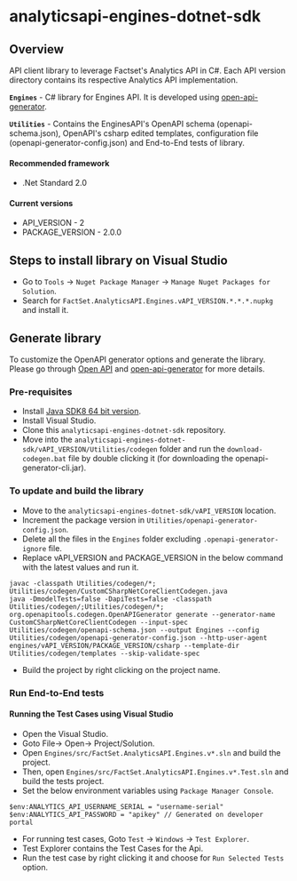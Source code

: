 # analyticsapi-engines-dotnet-sdk

## Overview
API client library to leverage Factset's Analytics API in C#. Each API version directory contains its respective Analytics API implementation.

**`Engines`** - C# library for Engines API. It is developed using [open-api-generator](https://github.com/OpenAPITools/openapi-generator).

**`Utilities`** - Contains the EnginesAPI's OpenAPI schema (openapi-schema.json), OpenAPI's csharp edited templates, configuration file (openapi-generator-config.json) and End-to-End tests of library. 

#### Recommended framework
* .Net Standard 2.0

#### Current versions
* API_VERSION - 2
* PACKAGE_VERSION - 2.0.0

## Steps to install library on Visual Studio
* Go to `Tools` -> `Nuget Package Manager` -> `Manage Nuget Packages for Solution`.
* Search for `FactSet.AnalyticsAPI.Engines.vAPI_VERSION.*.*.*.nupkg` and install it.

## Generate library
To customize the OpenAPI generator options and generate the library. Please go through [Open API](https://swagger.io/docs/specification/about/) and [open-api-generator](https://github.com/OpenAPITools/openapi-generator) for more details.

### Pre-requisites
* Install [Java SDK8 64 bit version](http://www.oracle.com/technetwork/java/javase/downloads/jdk8-downloads-2133151.html).
* Install Visual Studio.
* Clone this `analyticsapi-engines-dotnet-sdk` repository.
* Move into the `analyticsapi-engines-dotnet-sdk/vAPI_VERSION/Utilities/codegen` folder and run the `download-codegen.bat` file by double clicking it (for downloading the openapi-generator-cli.jar).

### To update and build the library
* Move to the `analyticsapi-engines-dotnet-sdk/vAPI_VERSION` location.
* Increment the package version in `Utilities/openapi-generator-config.json`.
* Delete all the files in the `Engines` folder excluding `.openapi-generator-ignore` file. 
* Replace vAPI_VERSION and PACKAGE_VERSION in the below command with the latest values and run it.
```
javac -classpath Utilities/codegen/*; Utilities/codegen/CustomCSharpNetCoreClientCodegen.java
java -DmodelTests=false -DapiTests=false -classpath Utilities/codegen/;Utilities/codegen/*; org.openapitools.codegen.OpenAPIGenerator generate --generator-name CustomCSharpNetCoreClientCodegen --input-spec Utilities/codegen/openapi-schema.json --output Engines --config Utilities/codegen/openapi-generator-config.json --http-user-agent engines/vAPI_VERSION/PACKAGE_VERSION/csharp --template-dir Utilities/codegen/templates --skip-validate-spec
```
* Build the project by right clicking on the project name.

### Run End-to-End tests

#### Running the Test Cases using Visual Studio
* Open the Visual Studio.
* Goto File-> Open-> Project/Solution.
* Open `Engines/src/FactSet.AnalyticsAPI.Engines.v*.sln` and build the project.
* Then, open `Engines/src/FactSet.AnalyticsAPI.Engines.v*.Test.sln` and build the tests project.
* Set the below environment variables using `Package Manager Console`.
```
$env:ANALYTICS_API_USERNAME_SERIAL = "username-serial"
$env:ANALYTICS_API_PASSWORD = "apikey" // Generated on developer portal
```
* For running test cases, Goto `Test` -> `Windows` -> `Test Explorer`.
* Test Explorer contains the Test Cases for the Api.
* Run the test case by right clicking it and choose for `Run Selected Tests` option.